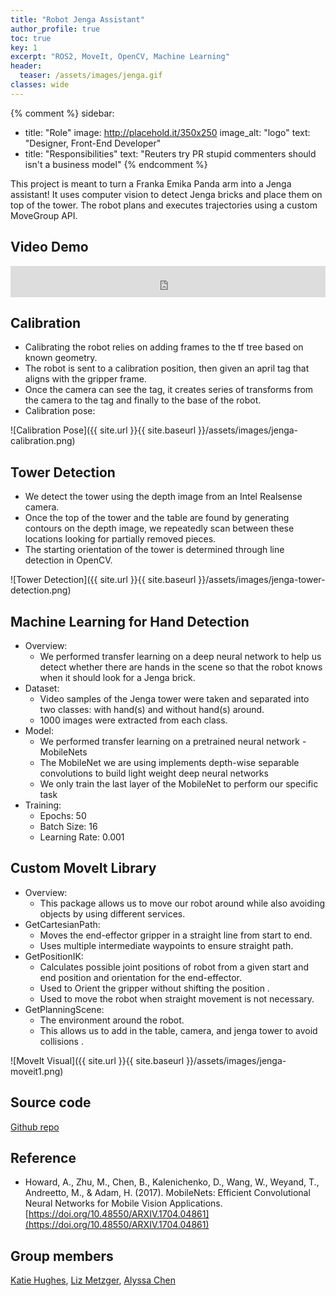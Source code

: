 ```yaml
---
title: "Robot Jenga Assistant"
author_profile: true
toc: true
key: 1
excerpt: "ROS2, MoveIt, OpenCV, Machine Learning"
header:
  teaser: /assets/images/jenga.gif
classes: wide
---
```


{% comment %} 
sidebar:
  - title: "Role"
    image: http://placehold.it/350x250
    image_alt: "logo"
    text: "Designer, Front-End Developer"
  - title: "Responsibilities"
    text: "Reuters try PR stupid commenters should isn't a business model"
{% endcomment %} 

This project is meant to turn a Franka Emika Panda arm into a Jenga assistant! It uses computer vision to detect Jenga bricks and place them on top of the tower. The robot plans and executes trajectories using a custom MoveGroup API.

## Video Demo
<iframe
    width="100%"
    height="50px"
    src="https://www.youtube.com/embed/aCotjAaHfwM"
    frameborder="0"
    allow="autoplay; encrypted-media"
    allowfullscreen
>
</iframe>

## Calibration

 - Calibrating the robot relies on adding frames to the tf tree based on known geometry. 
 - The robot is sent to a calibration position, then given an april tag that aligns with the gripper frame. 
 - Once the camera can see the tag, it creates series of transforms from the camera to the tag and finally to the base of the robot. 
 - Calibration pose: 

![Calibration Pose]({{ site.url }}{{ site.baseurl }}/assets/images/jenga-calibration.png)

## Tower Detection

 - We detect the tower using the depth image from an Intel Realsense camera. 
 - Once the top of the tower and the table are found by generating contours on the depth image, we repeatedly scan between these locations looking for partially removed pieces. 
 - The starting orientation of the tower is determined through line detection in OpenCV. 

![Tower Detection]({{ site.url }}{{ site.baseurl }}/assets/images/jenga-tower-detection.png)

## Machine Learning for Hand Detection

 - Overview:
   - We performed transfer learning on a deep neural network to help us detect whether there are hands in the scene so that the robot knows when it should look for a Jenga brick. 
 - Dataset:
   - Video samples of the Jenga tower were taken and separated into two classes: with hand(s) and without hand(s) around. 
   - 1000 images were extracted from each class. 
 - Model: 
   - We performed transfer learning on a pretrained neural network - MobileNets
   - The MobileNet we are using implements depth-wise separable convolutions to build light weight deep neural networks
   - We only train the last layer of the MobileNet to perform our specific task
 - Training:
   - Epochs: 50
   - Batch Size: 16
   - Learning Rate: 0.001

## Custom MoveIt Library
 - Overview:
   - This package allows us to move our robot around while also avoiding objects by using different services. 
 - GetCartesianPath:
   - Moves the end-effector gripper in a straight line from start to end.
   - Uses multiple intermediate waypoints to ensure straight path.
 - GetPositionIK:
   - Calculates possible joint positions of robot from a given start and end position and orientation for the end-effector.
   - Used to Orient the gripper without shifting the position .
   - Used to move the robot when straight movement is not necessary.   
 - GetPlanningScene:
   - The environment around the robot.
   - This allows us to add in the table, camera, and jenga tower to avoid collisions .

![MoveIt Visual]({{ site.url }}{{ site.baseurl }}/assets/images/jenga-moveit1.png)




## Source code
[Github repo](https://github.com/hang-yin/Jenga-Assistance)

## Reference
 - Howard, A., Zhu, M., Chen, B., Kalenichenko, D., Wang, W., Weyand, T., Andreetto, M., & Adam, H. (2017). MobileNets: Efficient Convolutional Neural Networks for Mobile Vision Applications. [https://doi.org/10.48550/ARXIV.1704.04861](https://doi.org/10.48550/ARXIV.1704.04861) 

## Group members
[Katie Hughes](https://katie-hughes.github.io/), [Liz Metzger](https://lizmetzger.github.io/portfolio/), [Alyssa Chen](https://alyssachen2022.wixsite.com/ajcportfolio)